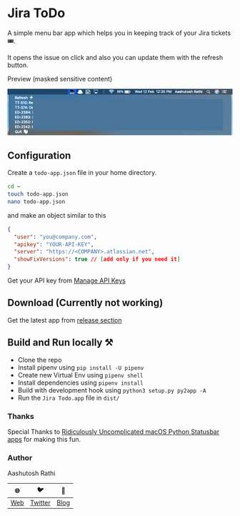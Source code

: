 # Jira ToDo

A simple menu bar app which helps you in keeping track of your Jira tickets 🎟.

It opens the issue on click and also you can update them with the refresh button.

Preview (masked sensitive content)

![image](demo.png)

## Configuration

Create a `todo-app.json` file in your home directory.

```sh
cd ~
touch todo-app.json
nano todo-app.json
```

and make an object similar to this

```json
{
  "user": "you@company.com",
  "apikey": "YOUR-API-KEY",
  "server": "https://<COMPANY>.atlassian.net",
  "showFixVersions": true // [add only if you need it]
}
```

Get your API key from [Manage API Keys](https://id.atlassian.com/manage/api-tokens)

## Download (Currently not working)

Get the latest app from [release section](https://github.com/aashutoshrathi/Jira-Todo-MenubarApp/releases)

## Build and Run locally ⚒️

- Clone the repo
- Install pipenv using `pip install -U pipenv`
- Create new Virtual Env using `pipenv shell`
- Install dependencies using `pipenv install`
- Build with development hook using `python3 setup.py py2app -A`
- Run the `Jira Todo.app` file in `dist/`

### Thanks

Special Thanks to [Ridiculously Uncomplicated macOS Python Statusbar apps](https://github.com/jaredks/rumps) for making this fun.

### Author

Aashutosh Rathi

| 🌐 | 🐦 | 📝 |
|---|---|---|
| [Web](https://www.aashutosh.dev) | [Twitter](https://twitter.com/AashutoshRathi) | [Blog](https://blog.aashutosh.dev) |
